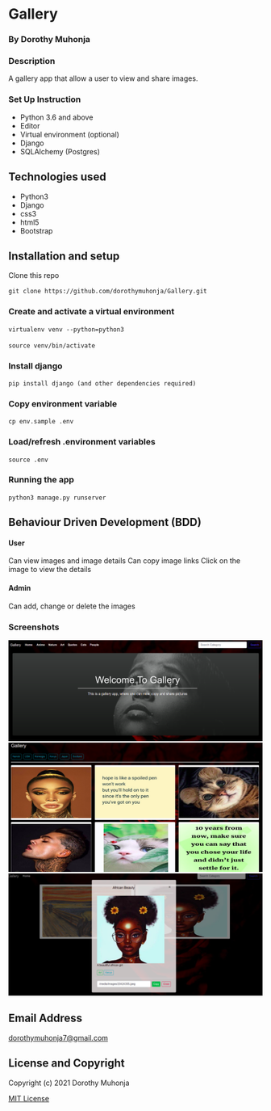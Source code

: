 # Gallery

### By Dorothy Muhonja

### Description 
A gallery app that allow a user to view and share images.

### Set Up Instruction
* Python 3.6 and above
* Editor
* Virtual environment (optional)
*  Django
* SQLAlchemy (Postgres)

## Technologies used
* Python3
* Django
* css3
* html5
* Bootstrap


## Installation and setup
 Clone this repo
 ```
 git clone https://github.com/dorothymuhonja/Gallery.git
 ```

 ### Create and activate a virtual environment
 
    virtualenv venv --python=python3

    source venv/bin/activate

### Install django
    pip install django (and other dependencies required)

### Copy environment variable
    cp env.sample .env

### Load/refresh .environment variables
    source .env

### Running the app
```
python3 manage.py runserver
```
## Behaviour Driven Development (BDD)
#### User
Can view images and image details
Can copy image links
Click on the image to view the details

#### Admin
Can add, change or delete the images

### Screenshots
 ![Landing Page](static/images/home.png)
![Gallery](static/images/gallery.png)
![Image details](static/images/details.png)

## Email Address
dorothymuhonja7@gmail.com

## License and Copyright

Copyright (c) 2021 Dorothy Muhonja

[MIT License](LICENSE)
